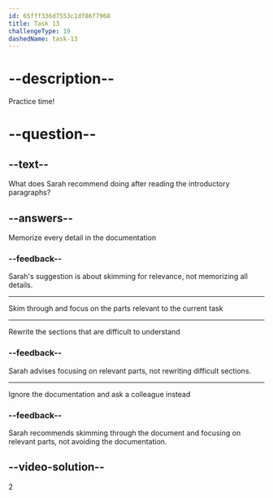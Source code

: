 ```yaml
---
id: 65fff336d7553c1df86f7968
title: Task 13
challengeType: 19
dashedName: task-13
---
```


<!--
AUDIO REFERENCE:
Sarah: Then, you can skim through and focus on the parts relevant to your current task.
-->

# --description--

Practice time!

# --question--

## --text--

What does Sarah recommend doing after reading the introductory paragraphs?

## --answers--

Memorize every detail in the documentation

### --feedback--

Sarah's suggestion is about skimming for relevance, not memorizing all details.

---

Skim through and focus on the parts relevant to the current task

---

Rewrite the sections that are difficult to understand

### --feedback--

Sarah advises focusing on relevant parts, not rewriting difficult sections.

---

Ignore the documentation and ask a colleague instead

### --feedback--

Sarah recommends skimming through the document and focusing on relevant parts, not avoiding the documentation.

## --video-solution--

2

